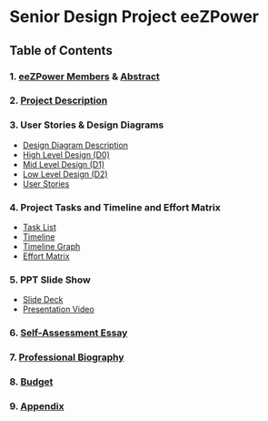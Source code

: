 # Senior Design Project eeZPower
## Table of Contents
### 1. [eeZPower Members](../main/Project_Description.md#team-members) & [Abstract]( ../main/Project_Description.md#abstract)
### 2. [Project Description](../main/Project_Description.md)
### 3. User Stories & Design Diagrams
- [Design Diagram Description](../main/Design_Diagrams/Design_Description.md)
- [High Level Design (D0)](../main/Design_Diagrams/D0.png) <br>
- [Mid Level Design (D1)](../main/Design_Diagrams/D1.png) <br>
- [Low Level Design (D2)](../main/Design_Diagrams/D2.png) <br>
- [User Stories](../main/User_Stories.md)
### 4. Project Tasks and Timeline and Effort Matrix
- [Task List](../main/Task_List.md) <br>
- [Timeline](../main/Milestones_Timeline_EffortMatrix/Timeline.md) <br>
- [Timeline Graph](../main/Milestones_Timeline_EffortMatrix/Timeline_Graph.PNG) <br>
- [Effort Matrix](../main/Milestones_Timeline_EffortMatrix/EffortMatrix.md)
### 5. PPT Slide Show
- [Slide Deck](fill) <br>
- [Presentation Video]( fill)
### 6. [Self-Assessment Essay](../main/HW_Essays/Individual_Capstone)
### 7. [Professional Biography](../main/Professional_Bios/Stone_Soward_Bio.md)
### 8. [Budget](../main/Budget.md)
### 9. [Appendix](../main/Appendix.md)
